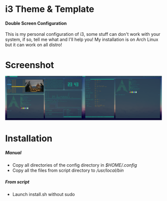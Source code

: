 # i3 Theme & Template
#### Double Screen Configuration
This is my personal configuration of i3, some stuff can don't work with your system, if so, tell me what and I'll help you!
My installation is on Arch Linux but it can work on all distro!

# Screenshot
![Screenshot](https://raw.githubusercontent.com/Dave0x21/i3-theme-template/double_screen/screenshot.png)
# Installation
##### Manual
* Copy all directories of the config directory in *$HOME/.config*
* Copy all the files from script directory to */usr/local/bin*
##### From script
* Launch install.sh without sudo
